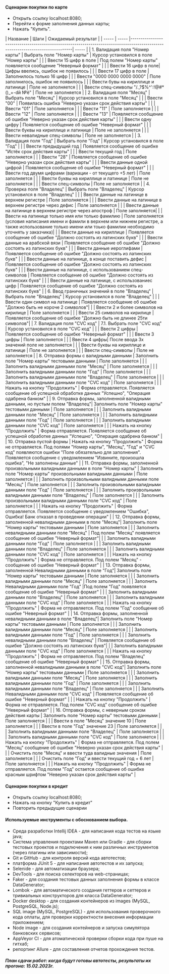 
#### Сценарии покупки по карте
* Открыть ссылку localhost:8080;
* Перейти к форме заполнения данных карты;
* Нажать "Купить".

| Название  | Шаги                                                                                                                          | Ожидаемый результат |
| ----- | ----- |-------------------------------------------------------------------------------------------------------------------------------| ----- |
| 1. Валидация поля "Номер карты"  |  Выбрать поле "Номер карты"                                                                           | Курсор установился в поле "Номер карты" |
|  | Ввести 15 цифр в поле  | Под полем "Номер карты" появляется сообщение "Неверный формат" |
|  |  Ввести 16 цифр в поле| Цифры ввелись, ошибок не появилось |
|  |  Ввести 17 цифр в поле | Заполнилось только 16 цифр |
|  |  Ввести "0000 0000 0000 0000"                                        | Поле заполнилось, ошибок не появилось |
|  |   Ввести бувы на кириллице и латинице                                                                 | Поле не заполняется |
|  |   Ввести спец-символы "/.,?$%^':!@#*()_+-dй №ё"                                                                         | Поле не заполняется |
| 2. Валидация поля "Месяц" | Выбрать поле "Месяц"                                                                                 | Курсор установился в поле "Месяц" |
|  |   Ввести "00"                                                                                          | Появилась ошибка "Неверно указан срок действия карты" |
|  |   Ввести "01"                                                                                            | Поле заполняется |
|  |   Ввести "11"                                                                                            | Поле заполняется |
|  |   Ввести "12"                                                                                            | Поле заполняется |
|  |   Ввести "13"                                                                                          | Появляется сообщение об ошибке "Неверно указан срок действия карты" |
|  |  Ввести одну цифру                                                                                      | Появляется сообщение об ошибке "Неверный формат" |
|  |   Ввести буквы на кириллице и латинице                                                                | Поле не заполняется |
|  |   Ввести невалидные спец-символы                                                                         | Поле не заполняется |
| 3. Валидация поля "Год" | Выбрать поле "Год"                                                                         | Курсор установился в поле "Год" |
|  |  Ввести предыдущий год                                                           | Появляется сообщение об ошибке "Истёк срок действия карты" |
|  |  Ввести текущий год                                                                          | Поле заполняется  |
|  |  Ввести "28"                                                                                          | Появляется сообщение об ошибке "Неверно указан срок действия карты" |
|  |  Ввести данные одной цифрой                                                                                      | Появляется сообщение об ошибке "Неверный формат" |
|  |  Ввести год двумя  цифрами (вариации - от текущего +5 лет) | Поле заполняется  |
|  |   Ввести буквы на кириллице и латинице                                                                | Поле не заполняется |
|  |   Ввести спец-символы                                                                         | Поле не заполняется |
| 4. Проверка поля "Владелец"  | Выбрать поле "Владелец"                                                                             | Курсор установился в поле "Владелец" |
|  |   Ввести данные на латинице в верхнем регистре                                                                             | Поле заполняется |
|  |   Ввести данные на латинице в верхнем регистре через дефис               | Поле заполняется |
|  | Ввести данные на латинице в верхнем регистре через апостроф                                                              | Поле заполняется|
|  | Ввести на латинице только имя или только фамилию                                                                         | Поле заполняется (условия написания имени и фамили в верхнем или нижнем регистре, а также использование только имени или тоько фамилии необходимо уточнять у заказчика)|
|  | Ввести данные на кириллице                                                                                               | Появляется сообщение об ошибке "Должно состоять из латинских букв" |
|  |  Ввести данные на арабской вязи                                                                                           | Появляется сообщение об ошибке "Должно состоять из латинских букв" |
|  |  Ввести данные иероглифами                                                                                                | Появляется сообщение об ошибке "Должно состоять из латинских букв" |
|  |  Ввести данные на латинице, в конце поставить дефис                                                                      | Появляется сообщение об ошибке "Должно состоять из латинских букв" |
|  |  Ввести данные на латинице, с использованием спец-символов                                      | Появляется сообщение об ошибке "Должно состоять из латинских букв" |
|  | Ввести данные на латинице, с использованиес цифр                                                                         | Появляется сообщение об ошибке "Должно состоять из латинских букв" |
| 6. Ввод граничных значений в поле "Владелец" | Выбрать поле "Владелец"                                                                             | Курсор установился в поле "Владелец" |
|  |  Ввести один символ на латинице                                                                   | Появляется сообщение об ошибке "Должно быть не короче 2 символов"|
|  |  Ввести 2 и более символов на кирилице                                                           | Поле заполняется |
|  |  Ввести 25 символов на кирилице                                                                   | Появляется сообщение об ошибке "Должно быть не длинее 25ти символов"|
| 7. Валидация поля "CVC код" | 7.1. Выбрать поле "CVC код"                                                                             | Курсор установился в поле "CVC код" |
|  |  Ввести 2 цифры | Появляется сообщение об ошибке "Неверный формат" |
|  |  Ввести 3 цифры | Поле заполняется |
|  |  Ввести 4 цифры| После ввода 3х значений поле не заполняется |
|  |  Ввести буквы на кириллице и латинице                                                                 | Поле не заполняется |
|  | Ввести спец-символы                                                                          | Поле не заполняется |
| 8. Отправка формы с валидными данными  | Заполнить поле "Номер карты" тестовыми данными                                                                           | Поле заполняется |
|  |  Заполнить валидными данными поле "Месяц"                                                                                 | Поле заполняется |
|  |  Заполнить валидными данными поле "Год"                                                                                   | Поле заполняется |
|  | Заполнить валидными данными поле "Владелец"                                                                              | Поле заполняется |
|  |  Заполнить валидными данными поле "CVC код"                                                                               | Поле заполняется |
|  | Нажать на кнопку "Продолжить"                                                                                            | Форма отправляется. Появляется сообщение об успешной обработке данных "Успешно", "Операция одабрена банком" |
| 9. Отправка формы, заполненной валидными данными, но пустым полем "Владелец"| Заполнить поле "Номер карты" тестовыми данными                                                                           | Поле заполняется |
|  |  Заполнить валидными данными поле "Месяц"                                                                                 | Поле заполняется |
|  | Заполнить валидными данными поле "Год"                                                                                   | Поле заполняется |
|  | Заполнить валидными данными поле "CVC код"                                                                               | Поле заполняется |
|  |  Нажать на кнопку "Продолжить"                                                                                            | Форма отправляется. Появляется сообщение об успешной обработке данных "Успешно", "Операция одабрена банком" |
| 10. Отправка пустой формы | Нажать на кнопку "Продолжить"                                                                                           | Форма не отправляется. Под полями "Номер карты", "Месяц", "Год" и "CVC код" появляются ошибки "Поле обязательно для заполнения". Появляется сообщение с уведомлением "Извините, произошла ошибка", "Не заполнены данные" |
| 11. Отправка формы, заполненной произвольными валидными данными в поле "Номер карты" |  Заполнить поле "Номер карты" произвольными валидными данными                                                                       | Поле заполняется |
|  |  Заполнить произвольными валидными данными поле "Месяц"                                                                                | Поле заполняется |
|  |  Заполнить произвольными валидными данными поле "Год"                                                                                  | Поле заполняется |
|  |  Заполнить произвольными валидными данными поле "Владелец"                                                                             | Поле заполняется |
|  |  Заполнить произвольными валидными данными поле "CVC код"                                                                              | Поле заполняется |
|  | Нажать на кнопку "Продолжить"                                                                                           | Форма отправляется. Появляется сообщение с уведомлением "Ошибка", Ошибка! Банк отказал в проведении операции" |
| 12. Отправка формы, заполненной невалидными данными в поле "Месяц"| Заполнить поле "Номер карты" тестовыми данными                                                                          | Поле заполняется |
|  | Заполнить невалидными данными поле "Месяц"                                                                              | Под полем "Месяц" появляется сообщение об ошибке "Неверный формат"|
|  |  Заполнить валидными данными поле "Год"                                                                                  | Поле заполняется |
|  |  Заполнить валидными данными поле "Владелец"                                                                             | Поле заполняется |
|  |  Заполнить валидными данными поле "CVC код"                                                                              | Поле заполняется |
|  |  Нажать на кнопку "Продолжить"                                                                                           | Форма не отправляется. Под полем "Месяц" - сообщение об ошибке "Неверный формат" |
| 13. Отправка формы, заполненной Невалидными данными в поле "Год"| Заполнить поле "Номер карты" тестовыми данными                                                                          | Поле заполняется |
|  | Заполнить валидными данными поле "Месяц"                                                                                | Поле заполняется |
|  |  Заполнить Невалидными данными поле "Год"                                                                                |Под полем "Год" появляется сообщение об ошибке "Неверный формат" |
|  |  Заполнить валидными данными поле "Владелец"                                                                             | Поле заполняется |
|  |  Заполнить валидными данными поле "CVC код"                                                                              | Поле заполняется |
|  |  Нажать на кнопку "Продолжить"                                                                                           | Форма не отправляется. Под полем "Год"  сообщение об ошибке "Неверный формат" |
| 14. Отправка формы, заполненной невалидными данными в поле "Владелец"|  Заполнить поле "Номер карты" тестовыми данными                                                                          | Поле заполняется |
|  |  Заполнить валидными данными поле "Месяц"                                                                                | Поле заполняется |
|  |  Заполнить валидными данными поле "Год"                                                                                  | Поле заполняется |
|  |  Заполнить невалидными данными поле "Владелец"                                                                           | Появляется сообщение об ошибке "Должно состоять из латинских букв"|
|  |  Заполнить валидными данными поле "CVC код"                                                                              | Поле заполняется |
|  |  Нажать на кнопку "Продолжить"                                                                                           | Форма не отправляется. Под полем "Владелец" сообщение об ошибке  "Неверный формат" |
| 15. Отправка формы, заполненной невалидными данными в поле "CVC код"| Заполнить поле "Номер карты" тестовыми данными                                                                          | Поле заполняется |
|  |  Заполнить валидными данными поле "Месяц"                                                                                | Поле заполняется |
|  |  Заполнить валидными данными поле "Год"                                                                                  | Поле заполняется |
|  |  Заполнить валидными данными поле "Владелец"                                                                             | Поле заполняется |
|  |  Заполнить Невалидными данными поле "CVC код"                                                                            | Появляется сообщение об ошибке "Неверный формат" |
|  |  Нажать на кнопку "Продолжить"                                                                                           | Форма не отправляется. Под полем "CVC код" сообщение об ошибке "Неверный формат" |
| 16. Отправка формы, с неверным сроком действия карты | Заполнить поле "Номер карты" тестовыми данными                                                                          | Поле заполняется |
|  |  Ввести в поле "Месяц" значение 10                                                    | Поле заполняется |
|  |  Ввести в поле "Год" значение 23                                                                       | Поле заполняется |
|  |  Заполнить валидными данными поле "Владелец"                                                                             | Поле заполняется |
|  | Заполнить валидными данными поле "CVC код"                                                                              | Поле заполняется |
|  |  Нажать на кнопку "Продолжить"                                                                                           | Форма не отправляется. Под полем "Месяц" сообщение об ошибке "Неверно указан срок действия карты" |
|  |  Очистить поле "Месяц" и ввести туда валидные значения                                                                         | Поле заполняется |
|  | Очистить поле "Год" и ввести текущий год + 6 лет                                                                           | Поле заполняется |
|  | Нажать на кнопку "Продолжить"                                                                                          | Форма не отправляется. Под полем "Год" остается сообщение об ошибке красным шрифтом "Неверно указан срок действия карты" |

#### Сценарии покупки в кредит
* Открыть ссылку localhost:8080;
* Нажать на кнопку "Купить в кредит"
* Повторить предыдущие сценарии

#### Используемые инструменты с обоснованием выбора.
* Среда разработки Intellij IDEA - для написания кода тестов на языке java;
* Система управления проектами Maven или Gradle - для сборки тестовых проектов и подключения к ним различных инструментов (через плагины или зависимости);
* Git и GitHub - для контроля версий кода автотестов;
* платформа JUnit 5 - для написания автотестов и их запуска;
* Selenide - для автоматизации браузера;
* DevTools - для поиска селекторов на web-страницах;
* Faker - для создания тестовых данных заполнения формы в классе DataGenerator;
* Lombok - для автоматического создания геттеров и сеттеров и тривиальных конструкторов для класса DataGenerator;
* Docker desktop - для создания контейнеров из images (MySQL, PostgreSQL, Node.js);
* SQL image (MySQL, PostgreSQL) - для использования проверочного кода оплаты, для проверки корректности внесения информации приложением;
* Node image - для создания контейнеров и запуска симулятора банковских сервисов;
* AppVeyor CI - для атоматической проверки сборки кода при пуше на гитхаб;
* репортинг Allure - для составления отчетов прохождения тестов.


##### План сдачи работ: когда будут готовы автотесты, результаты их прогона: 15.02.2023г.